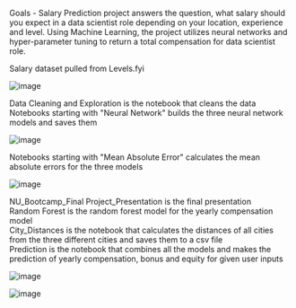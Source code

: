 Goals - Salary Prediction project answers the question, what salary should you expect in a data scientist role depending on your location, experience and level. Using Machine Learning, the project utilizes neural networks and hyper-parameter tuning to return a total compensation for data scientist role. 

Salary dataset pulled from Levels.fyi

![image](https://user-images.githubusercontent.com/85321602/158855552-a44a5026-9e75-4085-8146-4435b8cc31dd.png)

Data Cleaning and Exploration is the notebook that cleans the data</br>
Notebooks starting with "Neural Network" builds the three neural network models and saves them</br>

![image](https://user-images.githubusercontent.com/85321602/158855929-43e537f9-3ab4-421e-b025-1e9a096d97f8.png)

Notebooks starting with "Mean Absolute Error" calculates the mean absolute errors for the three models</br>


![image](https://user-images.githubusercontent.com/85321602/158856129-f7797037-2fec-4d8e-8574-4be2ebab1b6d.png)




NU_Bootcamp_Final Project_Presentation is the final presentation</br>
Random Forest is the random forest model for the yearly compensation model</br>
City_Distances  is the notebook that calculates the distances of all cities from the three different cities and saves them to a csv file</br>
Prediction is the notebook that combines all the models and makes the prediction of yearly compensation, bonus and equity for given user inputs</br>








![image](https://user-images.githubusercontent.com/85321602/158856753-741be949-8da7-4c12-a683-e71c55c18624.png)

![image](https://user-images.githubusercontent.com/85321602/158856961-5c24126b-f587-4fbb-8d11-1f14c0130535.png)
